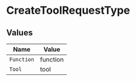 # CreateToolRequestType


## Values

| Name       | Value      |
| ---------- | ---------- |
| `Function` | function   |
| `Tool`     | tool       |